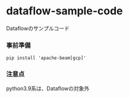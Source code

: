 # dataflow-sample-code
Dataflowのサンプルコード

### 事前準備
```
pip install 'apache-beam[gcp]'
```

### 注意点
python3.9系は、Dataflowの対象外

